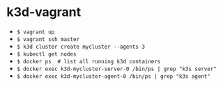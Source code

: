# k3d-vagrant

- `$ vagrant up`
- `$ vagrant ssh master`
- `$ k3d cluster create mycluster --agents 3`
- `$ kubectl get nodes`
- `$ docker ps	# list all running k3d containers`
- `$ docker exec k3d-mycluster-server-0 /bin/ps | grep "k3s server"`
- `$ docker exec k3d-mycluster-agent-0 /bin/ps | grep "k3s agent"`
